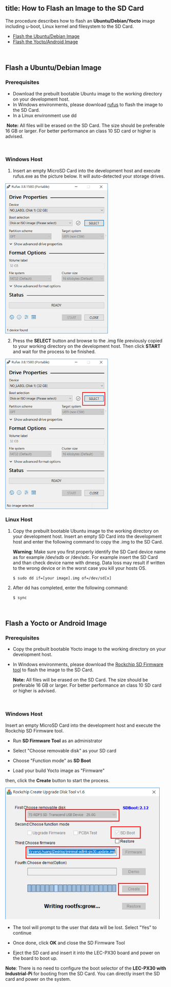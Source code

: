 title: How to Flash an Image to the SD Card
---

The procedure describes how to flash an **Ubuntu/Debian/Yocto** image including u-boot, Linux kernel and filesystem to the SD Card.

* [Flash the Ubuntu/Debian Image](HowToFlashImage.html#To-Flash-the-Ubuntu-Debian-Image)
* [Flash the Yocto/Android Image](HowToFlashImage.html#To-Flash-the-Yocto-Android-Image)



<br>

## Flash a Ubuntu/Debian Image

### Prerequisites

- Download the prebuilt bootable Ubuntu image to the working directory on your development host.
- In Windows environments, please download [rufus](https://rufus.ie/) to flash the image to the SD Card.
- In a Linux environment use dd 

​       **Note:** All files will be erased on the SD Card. The size should be preferable 16 GB or larger. For better performance an class 10 SD card or higher is advised.

<br>

### Windows Host

1. Insert an empty MicroSD Card into the development host and execute rufus.exe as the picture below. It will auto-detected your storage drives.

<img align="center" src="HowToFlashImage.assets/rufus_1.png" style="zoom: 67%;" />



2. Press the **SELECT** button and browse to the .img file previously copied to your working directory on the development host. Then click **START** and wait for the process to be finished.

<img align="center" src="HowToFlashImage.assets/rufus_2.png" alt="win32diskimager_load_image" style="zoom: 67%;" />




### Linux Host

1. Copy the prebuilt bootable Ubuntu image to the working directory on your development host. Insert an empty SD Card into the development host and enter the following command to copy the .img to the SD Card.
   
   **Warning**: Make sure you first properly identify the SD Card device name as for example /dev/sdb or /dev/sdc. For example insert the SD Card and than check device name with dmesg. Data loss may result if written to the wrong device or in the worst case you kill your hosts OS.  
   
   ```
   $ sudo dd if=[your image].img of=/dev/sd[x]
   ```
   
   
   
2. After dd has completed, enter the following command:

   ```
   $ sync
   ```



<br>



## Flash a Yocto or Android Image

### Prerequisites

- Copy the prebuilt bootable Yocto image to the working directory on your development host.
- In Windows environments, please download the [Rockchip SD Firmware tool](https://hq0epm0west0us0storage.blob.core.windows.net/development/LEC-PX30/Tools/SDDiskTool_v1.6.rar) to flash the image to the SD Card.

  **Note:** All files will be erased on the SD Card. The size should be preferable 16 GB or larger. For better performance an class 10 SD card or higher is advised.


<br>

### Windows Host

Insert an empty MicroSD Card into the development host and execute the Rockchip SD Firmware tool. 

* Run **SD Firmware Tool**  as an administrator

* Select "Choose removable disk" as your SD card

* Choose "Function mode" as **SD Boot**

* Load your build Yocto image as "Firmware" 

then, click the **Create** button to start the process.

<img src="HowToFlashImage.assets/image-20200303115215481.png" alt="image-20200303115215481" style="zoom:80%;" />

* The tool will prompt to the user that data will be lost. Select "Yes" to continue

* Once done, click **OK** and close the SD Firmware Tool 

* Eject the SD card and insert it into the LEC-PX30 board and power on the board to boot up.


**Note**: There is no need to configure the boot selector of the **LEC-PX30 with Industrial-Pi** for booting from the SD Card. You can directly insert the SD card and power on the system.

